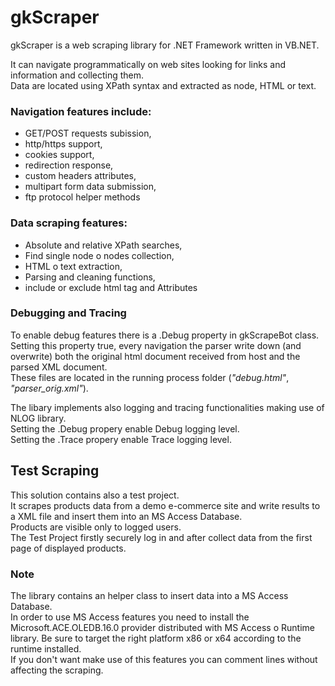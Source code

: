 # gkScraper
<p>gkScraper is a web scraping library for .NET Framework written in VB.NET.<br>

It can navigate programmatically on web sites looking for links and information and collecting them.<br>
Data are located using XPath syntax and extracted as node, HTML or text.</p>

<h3>Navigation features include:</h3>
<ul>
<li>GET/POST requests subission, </li>
<li>http/https support, </li>
<li>cookies support, </li>
<li>redirection response, </li>
<li>custom headers attributes, </li>
<li>multipart form data submission, </li>
<li>ftp protocol helper methods </li>
</ul>

<h3>Data scraping features:</h3>
<ul>
<li>Absolute and relative XPath searches, </li>
<li>Find single node o nodes collection,</li>
<li>HTML o text extraction,</li>
<li>Parsing and cleaning functions,</li>
<li>include or exclude html tag and Attributes</li>
</ul>

<h3>Debugging and Tracing</h3>
<p>To enable debug features there is a .Debug property in gkScrapeBot class.<br>
Setting this property true, every navigation the parser write down (and overwrite) both the original html document received from host and the parsed XML document.<br>
These files are located in the running process folder (<i>"debug.html"</i>, <i>"parser_orig.xml"</i>).<br>

The libary implements also logging and tracing functionalities making use of NLOG library.<br>
Setting the .Debug propery enable Debug logging level.<br>
Setting the .Trace propery enable Trace logging level.</p>

<h2>Test Scraping</h2>
<p>This solution contains also a test project.<br>
It scrapes products data from a demo e-commerce site and write results to a XML file and insert them into an MS Access Database.<br>
Products are visible only to logged users.<br>
The Test Project firstly securely log in and after collect data from the first page of displayed products.</p>

<h3>Note</h3>
<p>The library contains an helper class to insert data into a MS Access Database.<br>
In order to use MS Access features you need to install the Microsoft.ACE.OLEDB.16.0 provider distributed with MS Access o Runtime library. Be sure to target the right platform x86 or x64 according to the runtime installed.<br>
If you don't want make use of this features you can comment lines without affecting the scraping.<br>

</p>








